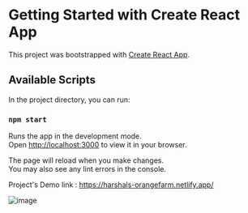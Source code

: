 # Getting Started with Create React App

This project was bootstrapped with [Create React App](https://github.com/facebook/create-react-app).

## Available Scripts

In the project directory, you can run:

### `npm start`

Runs the app in the development mode.\
Open [http://localhost:3000](http://localhost:3000) to view it in your browser.

The page will reload when you make changes.\
You may also see any lint errors in the console.


Project's Demo link : https://harshals-orangefarm.netlify.app/

![image](https://github.com/harshalgangurde44/orange-farm-dashboard/assets/125290125/f90cf629-518d-42d4-863b-c04d899d4348)


